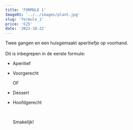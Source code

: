 ```yaml
---
title: 'FORMULE 1'
Image01: '../../images/plant.jpg'
slug: 'formule_1'
price: '€25'
date: '2022-10-22'
---
```

Twee gangen en een huisgemaakt aperitiefje op voorhand.\
<br/> 
Dit is inbegrepen in de eerste formule:

* A﻿peritief
* Voorgerecht

  O﻿F
* Dessert
* H﻿oofdgerecht

  <br/>

  S﻿makelijk!